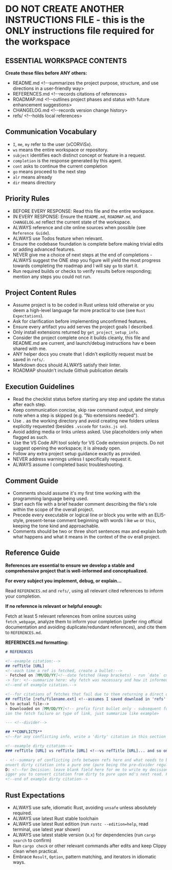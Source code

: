 # DO NOT CREATE ANOTHER INSTRUCTIONS FILE - this is the ONLY instructions file required for the workspace

## ESSENTIAL WORKSPACE CONTENTS

**Create these files before ANY others:**

- README.md <!--summarizes the project purpose, structure, and use directions in a user-friendly way>
- REFERENCES.md <!--records citations of references>
- ROADMAP.md <!--outlines project phases and status with future enhancement suggestions>
- CHANGELOG.md <!--records version change history>
- refs/ <!--holds local references>

## Communication Vocabulary

- `I`, `me`, `my` refer to the user (xCORViSx).
- `ws` means the entire workspace or repository.
- `subject` identifies each distinct concept or feature in a request.
- `completion` is the response generated by this agent.
- `cont` asks to continue the current completion
- `go` means proceed to the next step
- `alr` means already
- `dir` means directory

## Priority Rules

- BEFORE EVERY RESPONSE: Read this file and the entire workpace.
- IN EVERY RESPONSE: Ensure the `README.md`, `ROADMAP.md`, and `CHANGELOG.md` reflect the current state of the workspace.
- ALWAYS reference and cite online sources when possible (see `Reference Guide`).
- ALWAYS use Todos feature when relevant.
- Ensure the codebase foundation is complete before making trivial edits or adding advanced features.
- NEVER give me a choice of next steps at the end of completions - ALWAYS suggest the ONE step you figure will yield the most progress towards completing the roadmap and I will say `go` to start it.
- Run required builds or checks to verify results before responding; mention any steps you could not run.

## Project Content Rules

- Assume project is to be coded in Rust unless told otherwise or you deem a high-level language far more practical to use (see
 `Rust Expectations`).
- Ask for clarification before implementing unconfirmed features.
- Ensure every artifact you add serves the project goals I described.
- Only install extensions returned by `get_project_setup_info`.
- Consider the project complete once it builds cleanly, this file and README.md are current, and launch/debug instructions hav
e been shared with me.
- ANY helper docs you create that I didn't explicitly request must be saved in `refs/`.
- Markdown docs should ALWAYS satisfy their linter.
- ROADMAP shouldn't include Github publication details

## Execution Guidelines

- Read the checklist status before starting any step and update the status after each step.
- Keep communication concise, skip raw command output, and simply note when a step is skipped (e.g. "No extensions needed").
- Use `.` as the working directory and avoid creating new folders unless explicitly requested (besides `.vscode` for `tasks.js
on`).
- Avoid adding media or links unless asked. Use placeholders only when flagged as such.
- Use the VS Code API tool solely for VS Code extension projects. Do not suggest opening the workspace; it is already open.
- Follow any extra project setup guidance exactly as provided.
- NEVER address warnings unless I specifically request it.
- ALWAYS assume I completed basic troubleshooting.

## Comment Guide

- Comments should assume it's my first time working with the programming language being used.
- Start each file with a brief header comment describing the file's role within the scope of the overall project.
- Precede every executable or logical line or block you write with an ELI5-style, present-tense comment beginning with words l
ike `we` or `this`, keeping the tone kind and approachable.
- Comments should be two or three short sentences max and explain both what happens and what it means in the context of the ov
erall project.

## Reference Guide

**References are essential to ensure we develop a stable and comprehensive project that is well-informed and conceptualized.**

**For every subject you implement, debug, or explain...**

Read `REFERENCES.md` and `refs/`, using all relevant cited references to inform your completion.

**If no reference is relevant or helpful enough:**

Fetch at least 5 relevant references from online sources using `fetch_webpage`, analyze them to inform your completion (prefer
ring official documentation and avoiding duplicate/redundant references), and cite them to `REFERENCES.md`.

**REFERENCES.md formatting:**

```md
# REFERENCES

<!--example citation:-->
## refTitle [URL]
<!--each time a ref is fetched, create a bullet:-->
- Fetched on [MM/DD/YY]<!--date fetched (keep brackets) - run `date` cmd on every response that contains fetches for accuracy-
-> for: <!--summarize here: why fetch was necessary and how it informed/helped project-->
<!--end of example citation.-->

<!--for citations of fetches that fail due to them returning a direct download link like a PDF, cite like example except:-->
## refTitle [refs/filename.ext] <!--assumes I saved download in 'refs' directory, located in workspace root - make it hyperlin
k to actual file-->
- Downloaded on [MM/DD/YY]<!-- prefix first bullet only - subsequent follow regular 'Fetched on'--> <!--summary shouldn't ment
ion the fetch failure or type of link, just summarize like example>

--- <!--divider-->

## **CONFLICTS**
<!--For any conflicting info, write a 'dirty' citation in this section so I can manually decide which ref to use:-->

<!--example dirty citation-->
### refTitle [URL] vs refTitle [URL] <!--vs refTitle [URL]... and so on) - depends on how many sources conflict-->

- <!--summary of conflicting info between refs here and what needs to be decided on to resolve the conflict between them and c
onvert dirty citation into a pure one (pure being the pre-divider regular citations)-->
D: <!--for Decision: leave blank field here for me to write my decision in. Any decisions I write here should automatically tr
igger you to convert citation from dirty to pure upon md's next read. For the newly converted citation's first bullet, just summarize it without the fetch date - future fetches will resume normal bullet formatting.
<!--end of example dirty citation-->
```

## Rust Expectations

- ALWAYS use safe, idiomatic Rust, avoiding `unsafe` unless absolutely required.
- ALWAYS use latest Rust stable toolchain
- ALWAYS use latest Rust edition (run `rustc --edition=help`, read terminal, use latest year shown)
- ALWAYS use latest stable version (x.x) for dependencies (run `cargo search` to confirm)
- Run `cargo check` or other relevant commands after edits and keep Clippy clean when practical.
- Embrace `Result`, `Option`, pattern matching, and iterators in idiomatic ways.
